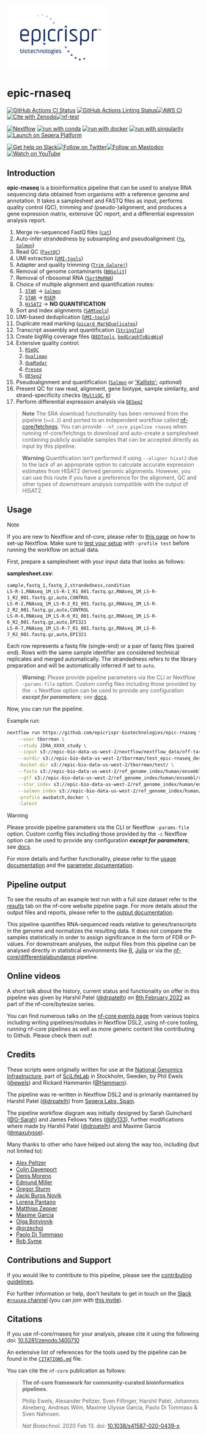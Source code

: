 
<h1>
  <picture>
    <source media="(prefers-color-scheme: dark)" srcset="docs/images/Epicripr_RGB.png">
    <img alt="epic-rnaseq" src="docs/images/Epicrispr_RGB.png" width="267" height="166">
  </picture>
</h1>

# epic-rnaseq

[![GitHub Actions CI Status](https://github.com/nf-core/rnaseq/actions/workflows/ci.yml/badge.svg)](https://github.com/nf-core/rnaseq/actions/workflows/ci.yml)
[![GitHub Actions Linting Status](https://github.com/nf-core/rnaseq/actions/workflows/linting.yml/badge.svg)](https://github.com/nf-core/rnaseq/actions/workflows/linting.yml)[![AWS CI](https://img.shields.io/badge/CI%20tests-full%20size-FF9900?labelColor=000000&logo=Amazon%20AWS)](https://nf-co.re/rnaseq/results)[![Cite with Zenodo](http://img.shields.io/badge/DOI-10.5281/zenodo.1400710-1073c8?labelColor=000000)](https://doi.org/10.5281/zenodo.1400710)[![nf-test](https://img.shields.io/badge/unit_tests-nf--test-337ab7.svg)](https://www.nf-test.com)

[![Nextflow](https://img.shields.io/badge/nextflow%20DSL2-%E2%89%A523.04.0-23aa62.svg)](https://www.nextflow.io/)
[![run with conda](http://img.shields.io/badge/run%20with-conda-3EB049?labelColor=000000&logo=anaconda)](https://docs.conda.io/en/latest/)
[![run with docker](https://img.shields.io/badge/run%20with-docker-0db7ed?labelColor=000000&logo=docker)](https://www.docker.com/)
[![run with singularity](https://img.shields.io/badge/run%20with-singularity-1d355c.svg?labelColor=000000)](https://sylabs.io/docs/)
[![Launch on Seqera Platform](https://img.shields.io/badge/Launch%20%F0%9F%9A%80-Seqera%20Platform-%234256e7)](https://cloud.seqera.io/launch?pipeline=https://github.com/nf-core/rnaseq)

[![Get help on Slack](http://img.shields.io/badge/slack-nf--core%20%23rnaseq-4A154B?labelColor=000000&logo=slack)](https://nfcore.slack.com/channels/rnaseq)[![Follow on Twitter](http://img.shields.io/badge/twitter-%40nf__core-1DA1F2?labelColor=000000&logo=twitter)](https://twitter.com/nf_core)[![Follow on Mastodon](https://img.shields.io/badge/mastodon-nf__core-6364ff?labelColor=FFFFFF&logo=mastodon)](https://mstdn.science/@nf_core)[![Watch on YouTube](http://img.shields.io/badge/youtube-nf--core-FF0000?labelColor=000000&logo=youtube)](https://www.youtube.com/c/nf-core)

## Introduction

**epic-rnaseq** is a bioinformatics pipeline that can be used to analyse RNA sequencing data obtained from organisms with a reference genome and annotation. It takes a samplesheet and FASTQ files as input, performs quality control (QC), trimming and (pseudo-)alignment, and produces a gene expression matrix, extensive QC report, and a differential expression analysis report.

1. Merge re-sequenced FastQ files ([`cat`](http://www.linfo.org/cat.html))
2. Auto-infer strandedness by subsampling and pseudoalignment ([`fq`](https://github.com/stjude-rust-labs/fq), [`Salmon`](https://combine-lab.github.io/salmon/))
3. Read QC ([`FastQC`](https://www.bioinformatics.babraham.ac.uk/projects/fastqc/))
4. UMI extraction ([`UMI-tools`](https://github.com/CGATOxford/UMI-tools))
5. Adapter and quality trimming ([`Trim Galore!`](https://www.bioinformatics.babraham.ac.uk/projects/trim_galore/))
6. Removal of genome contaminants ([`BBSplit`](http://seqanswers.com/forums/showthread.php?t=41288))
7. Removal of ribosomal RNA ([`SortMeRNA`](https://github.com/biocore/sortmerna))
8. Choice of multiple alignment and quantification routes:
   1. [`STAR`](https://github.com/alexdobin/STAR) -> [`Salmon`](https://combine-lab.github.io/salmon/)
   2. [`STAR`](https://github.com/alexdobin/STAR) -> [`RSEM`](https://github.com/deweylab/RSEM)
   3. [`HiSAT2`](https://ccb.jhu.edu/software/hisat2/index.shtml) -> **NO QUANTIFICATION**
9. Sort and index alignments ([`SAMtools`](https://sourceforge.net/projects/samtools/files/samtools/))
10. UMI-based deduplication ([`UMI-tools`](https://github.com/CGATOxford/UMI-tools))
11. Duplicate read marking ([`picard MarkDuplicates`](https://broadinstitute.github.io/picard/))
12. Transcript assembly and quantification ([`StringTie`](https://ccb.jhu.edu/software/stringtie/))
13. Create bigWig coverage files ([`BEDTools`](https://github.com/arq5x/bedtools2/), [`bedGraphToBigWig`](http://hgdownload.soe.ucsc.edu/admin/exe/))
14. Extensive quality control:
    1. [`RSeQC`](http://rseqc.sourceforge.net/)
    2. [`Qualimap`](http://qualimap.bioinfo.cipf.es/)
    3. [`dupRadar`](https://bioconductor.org/packages/release/bioc/html/dupRadar.html)
    4. [`Preseq`](http://smithlabresearch.org/software/preseq/)
    5. [`DESeq2`](https://bioconductor.org/packages/release/bioc/html/DESeq2.html)
15. Pseudoalignment and quantification ([`Salmon`](https://combine-lab.github.io/salmon/) or ['Kallisto'](https://pachterlab.github.io/kallisto/); _optional_)
16. Present QC for raw read, alignment, gene biotype, sample similarity, and strand-specificity checks ([`MultiQC`](http://multiqc.info/), [`R`](https://www.r-project.org/))
17. Perform differential expression analysis via [`DESeq2`](https://bioconductor.org/packages/release/bioc/html/DESeq2.html)

> **Note**
> The SRA download functionality has been removed from the pipeline (`>=3.2`) and ported to an independent workflow called [nf-core/fetchngs](https://nf-co.re/fetchngs). You can provide `--nf_core_pipeline rnaseq` when running nf-core/fetchngs to download and auto-create a samplesheet containing publicly available samples that can be accepted directly as input by this pipeline.

> **Warning**
> Quantification isn't performed if using `--aligner hisat2` due to the lack of an appropriate option to calculate accurate expression estimates from HISAT2 derived genomic alignments. However, you can use this route if you have a preference for the alignment, QC and other types of downstream analysis compatible with the output of HISAT2.

## Usage

> [!NOTE]
> If you are new to Nextflow and nf-core, please refer to [this page](https://nf-co.re/docs/usage/installation) on how to set-up Nextflow. Make sure to [test your setup](https://nf-co.re/docs/usage/introduction#how-to-run-a-pipeline) with `-profile test` before running the workflow on actual data.

First, prepare a samplesheet with your input data that looks as follows:

**samplesheet.csv**:

```csv
sample,fastq_1,fastq_2,strandedness,condition
LS-R-1,RNAseq_1M_LS-R-1_R1_001.fastq.gz,RNAseq_1M_LS-R-1_R2_001.fastq.gz,auto,CONTROL
LS-R-2,RNAseq_1M_LS-R-2_R1_001.fastq.gz,RNAseq_1M_LS-R-2_R2_001.fastq.gz,auto,CONTROL
LS-R-6,RNAseq_1M_LS-R-6_R1_001.fastq.gz,RNAseq_1M_LS-R-6_R2_001.fastq.gz,auto,EPI321
LS-R-7,RNAseq_1M_LS-R-7_R1_001.fastq.gz,RNAseq_1M_LS-R-7_R2_001.fastq.gz,auto,EPI321
```

Each row represents a fastq file (single-end) or a pair of fastq files (paired end). Rows with the same sample identifier are considered technical replicates and merged automatically. The strandedness refers to the library preparation and will be automatically inferred if set to `auto`.

> **Warning:**
> Please provide pipeline parameters via the CLI or Nextflow `-params-file` option. Custom config files including those
> provided by the `-c` Nextflow option can be used to provide any configuration _**except for parameters**_;
> see [docs](https://nf-co.re/usage/configuration#custom-configuration-files).

Now, you can run the pipeline.

Example run:

```bash
nextflow run https://github.com/epicrispr-biotechnologies/epic-rnaseq \
    --user tborrman \
    --study JIRA_XXXX_study \
    --input s3://epic-bio-data-us-west-2/nextflow/nextflow_data/off-target-pipeline/RNAseq_1M_samplesheet.csv \
    --outdir s3://epic-bio-data-us-west-2/tborrman/test_epic-rnaseq_deseq2_RNAsesq_1M/ \
    -bucket-dir s3://epic-bio-data-us-west-2/tborrman/test/ \
    --fasta s3://epic-bio-data-us-west-2/ref_genome_index/human/ensembl/release_109/genome_fasta/Homo_sapiens.GRCh38.dna.primary_assembly.109.cas_molecule.fa \
    --gtf s3://epic-bio-data-us-west-2/ref_genome_index/human/ensembl/release_109/gene_annotation/Homo_sapiens.GRCh38.109.cas_molecule.gtf \
    --star_index s3://epic-bio-data-us-west-2/ref_genome_index/human/ensembl/release_109/indices/star_index \
    --salmon_index s3://epic-bio-data-us-west-2/ref_genome_index/human/ensembl/release_109/indices/salmon_index \
    -profile awsbatch,docker \
    -latest
```

> [!WARNING]
> Please provide pipeline parameters via the CLI or Nextflow `-params-file` option. Custom config files including those provided by the `-c` Nextflow option can be used to provide any configuration _**except for parameters**_;
> see [docs](https://nf-co.re/usage/configuration#custom-configuration-files).

For more details and further functionality, please refer to the [usage documentation](https://nf-co.re/rnaseq/usage) and the [parameter documentation](https://nf-co.re/rnaseq/parameters).

## Pipeline output

To see the results of an example test run with a full size dataset refer to the [results](https://nf-co.re/rnaseq/results) tab on the nf-core website pipeline page.
For more details about the output files and reports, please refer to the
[output documentation](https://nf-co.re/rnaseq/output).

This pipeline quantifies RNA-sequenced reads relative to genes/transcripts in the genome and normalizes the resulting data. It does not compare the samples statistically in order to assign significance in the form of FDR or P-values. For downstream analyses, the output files from this pipeline can be analysed directly in statistical environments like [R](https://www.r-project.org/), [Julia](https://julialang.org/) or via the [nf-core/differentialabundance](https://github.com/nf-core/differentialabundance/) pipeline.

## Online videos

A short talk about the history, current status and functionality on offer in this pipeline was given by Harshil Patel ([@drpatelh](https://github.com/drpatelh)) on [8th February 2022](https://nf-co.re/events/2022/bytesize-32-nf-core-rnaseq) as part of the nf-core/bytesize series.

You can find numerous talks on the [nf-core events page](https://nf-co.re/events) from various topics including writing pipelines/modules in Nextflow DSL2, using nf-core tooling, running nf-core pipelines as well as more generic content like contributing to Github. Please check them out!

## Credits

These scripts were originally written for use at the [National Genomics Infrastructure](https://ngisweden.scilifelab.se), part of [SciLifeLab](http://www.scilifelab.se/) in Stockholm, Sweden, by Phil Ewels ([@ewels](https://github.com/ewels)) and Rickard Hammarén ([@Hammarn](https://github.com/Hammarn)).

The pipeline was re-written in Nextflow DSL2 and is primarily maintained by Harshil Patel ([@drpatelh](https://github.com/drpatelh)) from [Seqera Labs, Spain](https://seqera.io/).

The pipeline workflow diagram was initially designed by Sarah Guinchard ([@G-Sarah](https://github.com/G-Sarah)) and James Fellows Yates ([@jfy133](https://github.com/jfy133)), further modifications where made by Harshil Patel ([@drpatelh](https://github.com/drpatelh)) and Maxime Garcia ([@maxulysse](https://github.com/maxulysse)).

Many thanks to other who have helped out along the way too, including (but not limited to):

- [Alex Peltzer](https://github.com/apeltzer)
- [Colin Davenport](https://github.com/colindaven)
- [Denis Moreno](https://github.com/Galithil)
- [Edmund Miller](https://github.com/edmundmiller)
- [Gregor Sturm](https://github.com/grst)
- [Jacki Buros Novik](https://github.com/jburos)
- [Lorena Pantano](https://github.com/lpantano)
- [Matthias Zepper](https://github.com/MatthiasZepper)
- [Maxime Garcia](https://github.com/maxulysse)
- [Olga Botvinnik](https://github.com/olgabot)
- [@orzechoj](https://github.com/orzechoj)
- [Paolo Di Tommaso](https://github.com/pditommaso)
- [Rob Syme](https://github.com/robsyme)

## Contributions and Support

If you would like to contribute to this pipeline, please see the [contributing guidelines](.github/CONTRIBUTING.md).

For further information or help, don't hesitate to get in touch on the [Slack `#rnaseq` channel](https://nfcore.slack.com/channels/rnaseq) (you can join with [this invite](https://nf-co.re/join/slack)).

## Citations

If you use nf-core/rnaseq for your analysis, please cite it using the following doi: [10.5281/zenodo.1400710](https://doi.org/10.5281/zenodo.1400710)

An extensive list of references for the tools used by the pipeline can be found in the [`CITATIONS.md`](CITATIONS.md) file.

You can cite the `nf-core` publication as follows:

> **The nf-core framework for community-curated bioinformatics pipelines.**
>
> Philip Ewels, Alexander Peltzer, Sven Fillinger, Harshil Patel, Johannes Alneberg, Andreas Wilm, Maxime Ulysse Garcia, Paolo Di Tommaso & Sven Nahnsen.
>
> _Nat Biotechnol._ 2020 Feb 13. doi: [10.1038/s41587-020-0439-x](https://dx.doi.org/10.1038/s41587-020-0439-x).
